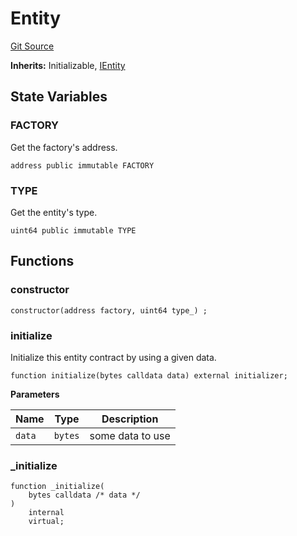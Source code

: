 # Entity
[Git Source](https://github.com/symbioticfi/core/blob/34733e78ecb0c08640f857df155aa6d467dd9462/src/contracts/common/Entity.sol)

**Inherits:**
Initializable, [IEntity](/Users/andreikorokhov/symbiotic/core/docs/autogen/src/src/interfaces/common/IEntity.sol/interface.IEntity.md)


## State Variables
### FACTORY
Get the factory's address.


```solidity
address public immutable FACTORY
```


### TYPE
Get the entity's type.


```solidity
uint64 public immutable TYPE
```


## Functions
### constructor


```solidity
constructor(address factory, uint64 type_) ;
```

### initialize

Initialize this entity contract by using a given data.


```solidity
function initialize(bytes calldata data) external initializer;
```
**Parameters**

|Name|Type|Description|
|----|----|-----------|
|`data`|`bytes`|some data to use|


### _initialize


```solidity
function _initialize(
    bytes calldata /* data */
)
    internal
    virtual;
```

